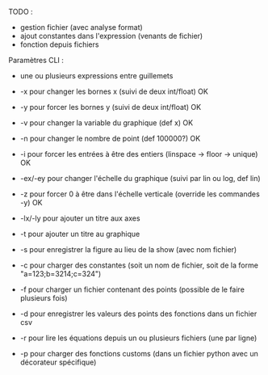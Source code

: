TODO :

 - gestion fichier (avec analyse format)
 - ajout constantes dans l'expression (venants de fichier)
 - fonction depuis fichiers

Paramètres CLI :
 - une ou plusieurs expressions entre guillemets
 - -x pour changer les bornes x (suivi de deux int/float) OK
 - -y pour forcer les bornes y (suivi de deux int/float) OK
 - -v pour changer la variable du graphique (def x) OK
 - -n pour changer le nombre de point (def 100000?) OK
 - -i pour forcer les entrées à être des entiers (linspace -> floor -> unique) OK
 - -ex/-ey pour changer l'échelle du graphique (suivi par lin ou log, def lin)
 - -z pour forcer 0 à être dans l'échelle verticale (override les commandes -y) OK

 - -lx/-ly pour ajouter un titre aux axes
 - -t pour ajouter un titre au graphique

 - -s pour enregistrer la figure au lieu de la show (avec nom fichier)
 - -c pour charger des constantes (soit un nom de fichier, soit de la forme "a=123;b=3214;c=324")
 - -f pour charger un fichier contenant des points (possible de le faire plusieurs fois)
 - -d pour enregistrer les valeurs des points des fonctions dans un fichier csv
 - -r pour lire les équations depuis un ou plusieurs fichiers (une par ligne)
 - -p pour charger des fonctions customs (dans un fichier python avec un décorateur spécifique)
